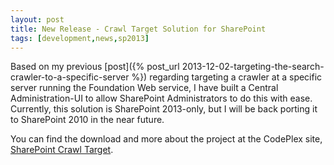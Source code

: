 ```yaml
---
layout: post
title: New Release - Crawl Target Solution for SharePoint
tags: [development,news,sp2013]
---
```


Based on my previous [post]({% post_url 2013-12-02-targeting-the-search-crawler-to-a-specific-server %}) regarding targeting a crawler at a specific server running the Foundation Web service, I have built a Central Administration-UI to allow SharePoint Administrators to do this with ease. Currently, this solution is SharePoint 2013-only, but I will be back porting it to SharePoint 2010 in the near future.

You can find the download and more about the project at the CodePlex site, [SharePoint Crawl Target](https://crawl.codeplex.com/).